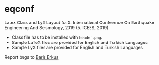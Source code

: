 # eqconf
Latex Class and LyX Layout for 5. International Conference On Earthquake Engineering And Seismology, 2019 (5. ICEES, 2019)

* Class file has to be installed with `header.png`.
* Sample LaTeX files are provided for English and Turkish Languages
* Sample LyX files are provided for English and Turkish Languages

Report bugs to [Baris Erkus](mailto:bariserkus@itu.edu.tr)